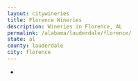 ```yaml
---
layout: citywineries
title: Florence Wineries
description: Wineries in Florence, AL
permalink: /alabama/lauderdale/florence/
state: al
county: lauderdale
city: florence
---
```

-
